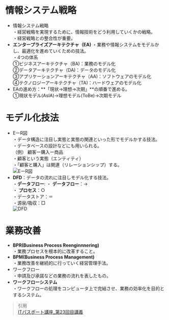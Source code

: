 # 情報システム戦略  
* 情報システム戦略  
・経営戦略を実現するために、情報技術をどう利用していくかの戦略。  
・経営戦略との整合性が重要。  
* **エンタープライズアーキテクチャ（EA)**
・業務や情報システムをモデルかし、最適化を進めていくための技法。  
・4つの体系  
①ビジネスアーキテクチャ（BA)：業務のモデル化  
②データアーキテクチャ（DA)：データのモデル化  
③アプリケーションアーキテクチャ（AA)：ソフトウェアのモデル化  
④テクノロジーアーキテクチャ（TA)：ハードウェアのモデル化  
* EAの進め方：**「現状→理想→次期」**の順番で進める。  
①現状モデル(AsIA)→理想モデル(ToBe)→次期モデル  
# モデル化技法  
* EーR図  
・データ構造に注目し実態と実態の関連といった形でモデルかする技法。  
・データベースの設計などにも用いられる。  
（例） 顧客ー購入ー商品  
・顧客という実態（エンティティ）  
・「顧客と購入」は関連（リレーションシップ）する。  
![EーR図](https://gyazo.com/8a72f23f66c9bfa39399875f0fd26be9)  
* **DFD**：データの流れに注目しモデル化する技法。  
・**データフロー**:
・ **データフロー**：→  
・ **プロセス**：○  
・データストア：＝  
・源泉/吸収：□  
![DFD](https://gyazo.com/5eda286cb258d031a5c8cdf7e522815b)  

# 業務改善  
* **BPR(Business Process Reenginnnering)**  
・業務プロセスを根本的に改革すること。
* **BPM(Business Process Management)**  
・業務改善を継続的に行っていく経営管理手法。
* ワークフロー  
・申請及び承諾などの業務の流れを表したもの。
* **ワークフローシステム**  
・ワークフローの処理をコンピュータ上で完結させ、業務の効率化を目的とするシステム。

> 引用  
[ITパスポート講座_第23回目講義](https://www.youtube.com/watch?v=FzHbuAVF6sY&list=PLC9xywNMIf9jgTizhye6GyPjZcuPZ9ou5&index=25&t=0s) 
